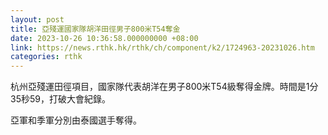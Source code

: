 ```yaml
---
layout: post
title: 亞殘運國家隊胡洋田徑男子800米T54奪金
date: 2023-10-26 10:36:58.000000000 +08:00
link: https://news.rthk.hk/rthk/ch/component/k2/1724963-20231026.htm
categories: rthk
---
```


杭州亞殘運田徑項目，國家隊代表胡洋在男子800米T54級奪得金牌。時間是1分35秒59，打破大會紀錄。

亞軍和季軍分別由泰國選手奪得。
